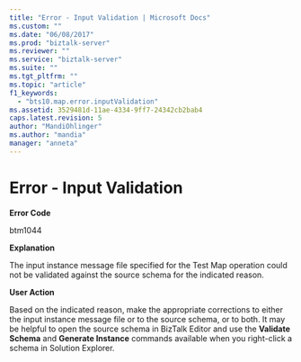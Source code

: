 ```yaml
---
title: "Error - Input Validation | Microsoft Docs"
ms.custom: ""
ms.date: "06/08/2017"
ms.prod: "biztalk-server"
ms.reviewer: ""
ms.service: "biztalk-server"
ms.suite: ""
ms.tgt_pltfrm: ""
ms.topic: "article"
f1_keywords: 
  - "bts10.map.error.inputValidation"
ms.assetid: 3529481d-11ae-4334-9ff7-24342cb2bab4
caps.latest.revision: 5
author: "MandiOhlinger"
ms.author: "mandia"
manager: "anneta"
---
```

# Error - Input Validation
**Error Code**  
  
 btm1044  
  
 **Explanation**  
  
 The input instance message file specified for the Test Map operation could not be validated against the source schema for the indicated reason.  
  
 **User Action**  
  
 Based on the indicated reason, make the appropriate corrections to either the input instance message file or to the source schema, or to both. It may be helpful to open the source schema in BizTalk Editor and use the **Validate Schema** and **Generate Instance** commands available when you right-click a schema in Solution Explorer.